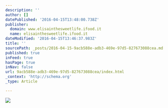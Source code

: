 ```yaml
---
description: ''
author: []
datePublished: '2016-04-15T13:48:00.738Z'
publisher:
  domain: www.elisainthesweetlife.ifood.it
  name: elisainthesweetlife.ifood.it
dateModified: '2016-04-15T13:46:37.983Z'
title: ''
sourcePath: _posts/2016-04-15-9acb588e-adb3-469e-97d5-827673088cea.md
published: true
inFeed: true
hasPage: true
inNav: false
url: 9acb588e-adb3-469e-97d5-827673088cea/index.html
_context: 'http://schema.org'
_type: Article

---
```

![](http://www.elisainthesweetlife.ifood.it/wp-content/uploads/2016/04/SAM_2242_edited-1-1024x774.jpg)